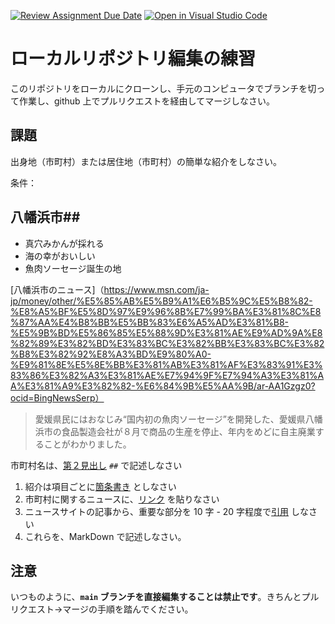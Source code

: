 [![Review Assignment Due Date](https://classroom.github.com/assets/deadline-readme-button-22041afd0340ce965d47ae6ef1cefeee28c7c493a6346c4f15d667ab976d596c.svg)](https://classroom.github.com/a/Jc5hINgy)
[![Open in Visual Studio Code](https://classroom.github.com/assets/open-in-vscode-2e0aaae1b6195c2367325f4f02e2d04e9abb55f0b24a779b69b11b9e10269abc.svg)](https://classroom.github.com/online_ide?assignment_repo_id=19847863&assignment_repo_type=AssignmentRepo)
# ローカルリポジトリ編集の練習

このリポジトリをローカルにクローンし、手元のコンピュータでブランチを切って作業し、github 上でプルリクエストを経由してマージしなさい。

## 課題

出身地（市町村）または居住地（市町村）の簡単な紹介をしなさい。

条件：

 ## 八幡浜市##
  - 真穴みかんが採れる
  - 海の幸がおいしい
  - 魚肉ソーセージ誕生の地
  
  [八幡浜市のニュース]（https://www.msn.com/ja-jp/money/other/%E5%85%AB%E5%B9%A1%E6%B5%9C%E5%B8%82-%E8%A5%BF%E5%8D%97%E9%96%8B%E7%99%BA%E3%81%8C%E8%87%AA%E4%B8%BB%E5%BB%83%E6%A5%AD%E3%81%B8-%E5%9B%BD%E5%86%85%E5%88%9D%E3%81%AE%E9%AD%9A%E8%82%89%E3%82%BD%E3%83%BC%E3%82%BB%E3%83%BC%E3%82%B8%E3%82%92%E8%A3%BD%E9%80%A0-%E9%81%8E%E5%8E%BB%E3%81%AB%E3%81%AF%E3%83%91%E3%83%86%E3%82%A3%E3%81%AE%E7%94%9F%E7%94%A3%E3%81%AA%E3%81%A9%E3%82%82-%E6%84%9B%E5%AA%9B/ar-AA1Gzgz0?ocid=BingNewsSerp）
  > 愛媛県民にはおなじみ“国内初の魚肉ソーセージ”を開発した、愛媛県八幡浜市の食品製造会社が８月で商品の生産を停止、年内をめどに自主廃業することがわかりました。


市町村名は、[第２見出し](https://docs.github.com/ja/get-started/writing-on-github/getting-started-with-writing-and-formatting-on-github/basic-writing-and-formatting-syntax#headings) `##` で記述しなさい
1. 紹介は項目ごとに[箇条書き](https://docs.github.com/ja/get-started/writing-on-github/getting-started-with-writing-and-formatting-on-github/basic-writing-and-formatting-syntax#lists) としなさい
3. 市町村に関するニュースに、[リンク](https://docs.github.com/ja/get-started/writing-on-github/getting-started-with-writing-and-formatting-on-github/basic-writing-and-formatting-syntax#lists) を貼りなさい
4. ニュースサイトの記事から、重要な部分を 10 字 - 20 字程度で[引用](https://docs.github.com/ja/get-started/writing-on-github/getting-started-with-writing-and-formatting-on-github/basic-writing-and-formatting-syntax#quoting-text) しなさい
5. これらを、MarkDown で記述しなさい。

## 注意

いつものように、**`main` ブランチを直接編集することは禁止です**。きちんとプルリクエスト→マージの手順を踏んでください。


